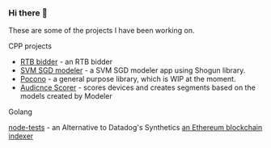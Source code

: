 ### Hi there 👋

These are some of the projects I have been working on. 

CPP projects
- [RTB bidder](https://bitbucket.org/nomadini/bidder/src/master/README.md) - an RTB bidder
- [SVM SGD modeler](https://bitbucket.org/nomadini/modeler/src/master/README.md) - a SVM SGD modeler app using Shogun library.
- [Pocono](https://bitbucket.org/nomadini/pocono/src/master/) - a general purpose library, which is WIP at the moment.
- [Audicnce Scorer](https://bitbucket.org/nomadini/scorer/src/master/README.md) - scores devices and creates segments based on the models created by Modeler

Golang

[node-tests](https://bitbucket.org/nomadini/node-test/src/master/) - an Alternative to Datadog's Synthetics
[an Ethereum blockchain indexer](https://bitbucket.org/nomadini/evm-indexer/src/master/README.md)

<!--
**taabodim/taabodim** is a ✨ _special_ ✨ repository because its `README.md` (this file) appears on your GitHub profile.

Here are some ideas to get you started:

- 🔭 I’m currently working on ...
- 🌱 I’m currently learning ...
- 👯 I’m looking to collaborate on ...
- 🤔 I’m looking for help with ...
- 💬 Ask me about ...
- 📫 How to reach me: ...
- 😄 Pronouns: ...
- ⚡ Fun fact: ...
-->

